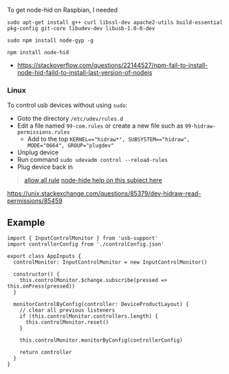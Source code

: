 To get node-hid on Raspbian, I needed

```
sudo apt-get install g++ curl libssl-dev apache2-utils build-essential pkg-config git-core libudev-dev libusb-1.0-0-dev

sudo npm install node-gyp -g

npm install node-hid
```

- https://stackoverflow.com/questions/22144527/npm-fail-to-install-node-hid-faild-to-install-last-version-of-nodejs


### Linux

To control usb devices without using `sudo`:

- Goto the directory `/etc/udev/rules.d`
- Edit a file named `99-com.rules` or create a new file such as `99-hidraw-permissions.rules`
  - Add to the top `KERNEL=="hidraw*", SUBSYSTEM=="hidraw", MODE="0664", GROUP="plugdev"`
- Unplug device
- Run command `sudo udevadm control --reload-rules`
- Plug device back in

> [allow all rule](https://unix.stackexchange.com/questions/85379/dev-hidraw-read-permissions/85459)
> [node-hide help on this subject here](https://www.npmjs.com/package/node-hid#linux-notes)


https://unix.stackexchange.com/questions/85379/dev-hidraw-read-permissions/85459

## Example

```
import { InputControlMonitor } from 'usb-support'
import controllerConfig from './controlConfig.json'

export class AppInputs {
  controlMonitor: InputControlMonitor = new InputControlMonitor()

  constructor() {
    this.controlMonitor.$change.subscribe(pressed => this.onPress(pressed))
  }

  monitorControlByConfig(controller: DeviceProductLayout) {
    // clear all previous listeners
    if (this.controlMonitor.controllers.length) {
      this.controlMonitor.reset()
    }

    this.controlMonitor.monitorByConfig(controllerConfig)

    return controller
  }
}
```